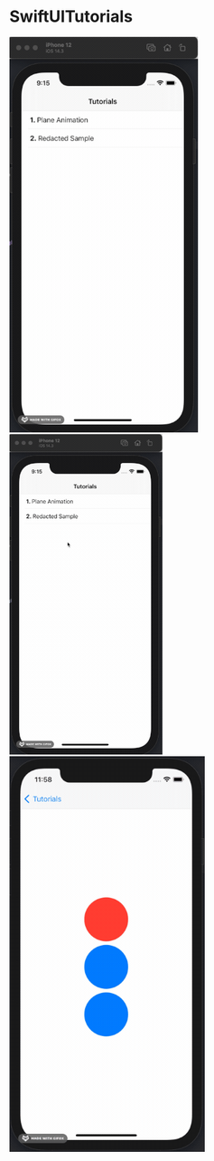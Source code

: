 # SwiftUITutorials
![Plane.gif](https://github.com/ShashankSingla/SwiftUITutorials/blob/master/2021-02-16%2021.22.27.gif)
![Redacted.gif](https://github.com/ShashankSingla/SwiftUITutorials/blob/master/2021-02-16%2021.22.55.gif)
![MatchedGeometryAnimationView.gif](https://github.com/ShashankSingla/SwiftUITutorials/blob/master/MatchedGeometryAnimationView.gif)

